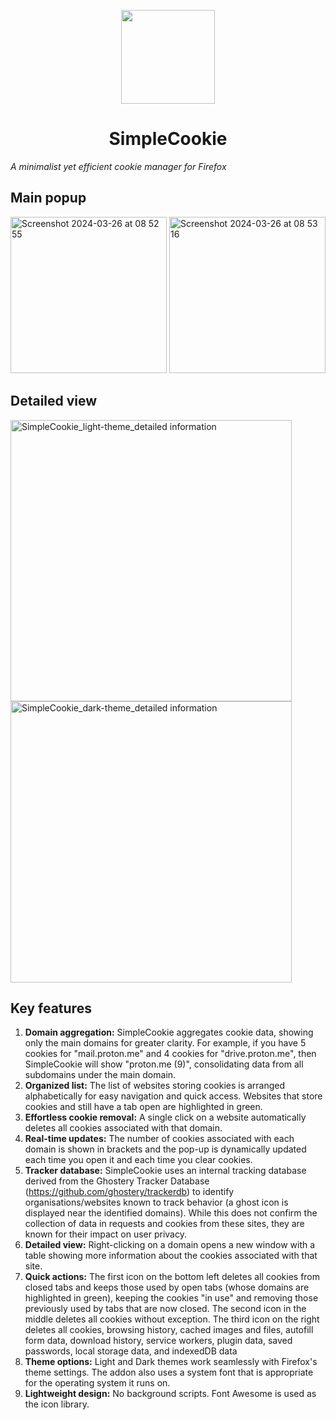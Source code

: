 <p align="center">
<img width="150" src=https://github.com/mickaphd/SimpleCookie/assets/25211018/12ed90c3-2a14-4b9d-8443-13a5846a9950)
</p>
  
<h1 align="center">SimpleCookie</h1></p>
<i>A minimalist yet efficient cookie manager for Firefox</i>

<h2>Main popup</h2>
<img width="250" alt="Screenshot 2024-03-26 at 08 52 55" src="https://github.com/mickaphd/SimpleCookie/assets/25211018/a9833fea-724c-4575-9443-151b3c949e32">
<img width="250" alt="Screenshot 2024-03-26 at 08 53 16" src="https://github.com/mickaphd/SimpleCookie/assets/25211018/3711fd19-a22c-453d-af31-e65ca6016716">

<h2>Detailed view</h2>

<img width="450" alt="SimpleCookie_light-theme_detailed information" src="https://github.com/mickaphd/SimpleCookie/assets/25211018/429f7a5c-9e3b-47ce-b010-853631e020ab">
<img width="450" alt="SimpleCookie_dark-theme_detailed information" src="https://github.com/mickaphd/SimpleCookie/assets/25211018/e11d5dea-3e02-4e33-9eb1-a269327ebccc">

<h2>Key features</h2>

1. <b>Domain aggregation:</b> SimpleCookie aggregates cookie data, showing only the main domains for greater clarity. For example, if you have 5 cookies for "mail.proton.me" and 4 cookies for "drive.proton.me", then SimpleCookie will show "proton.me (9)", consolidating data from all subdomains under the main domain.
1. <b>Organized list:</b> The list of websites storing cookies is arranged alphabetically for easy navigation and quick access. Websites that store cookies and still have a tab open are highlighted in green.
1. <b>Effortless cookie removal:</b> A single click on a website automatically deletes all cookies associated with that domain.
1. <b>Real-time updates:</b> The number of cookies associated with each domain is shown in brackets and the pop-up is dynamically updated each time you open it and each time you clear cookies.
1. <b>Tracker database:</b> SimpleCookie uses an internal tracking database derived from the Ghostery Tracker Database (https://github.com/ghostery/trackerdb) to identify organisations/websites known to track behavior (a ghost icon is displayed near the identified domains). While this does not confirm the collection of data in requests and cookies from these sites, they are known for their impact on user privacy.
1. <b>Detailed view:</b> Right-clicking on a domain opens a new window with a table showing more information about the cookies associated with that site.
1. <b>Quick actions:</b> The first icon on the bottom left deletes all cookies from closed tabs and keeps those used by open tabs (whose domains are highlighted in green), keeping the cookies "in use" and removing those previously used by tabs that are now closed. The second icon in the middle deletes all cookies without exception. The third icon on the right deletes all cookies, browsing history, cached images and files, autofill form data, download history, service workers, plugin data, saved passwords, local storage data, and indexedDB data
1. <b>Theme options:</b> Light and Dark themes work seamlessly with Firefox's theme settings. The addon also uses a system font that is appropriate for the operating system it runs on.
1. <b>Lightweight design:</b> No background scripts. Font Awesome is used as the icon library.
